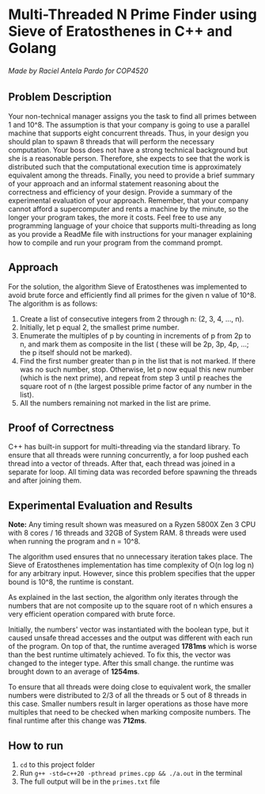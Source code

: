 # Multi-Threaded N Prime Finder using Sieve of Eratosthenes in C++ and Golang

###### Made by Raciel Antela Pardo for COP4520

## Problem Description

Your non-technical manager assigns you the task to find all primes between 1 and
10^8. The assumption is that your company is going to use a parallel machine that
supports eight concurrent threads. Thus, in your design you should plan to spawn 8
threads that will perform the necessary computation. Your boss does not have a strong
technical background but she is a reasonable person. Therefore, she expects to see that
the work is distributed such that the computational execution time is approximately
equivalent among the threads. Finally, you need to provide a brief summary of your
approach and an informal statement reasoning about the correctness and efficiency of
your design. Provide a summary of the experimental evaluation of your approach.
Remember, that your company cannot afford a supercomputer and rents a machine by
the minute, so the longer your program takes, the more it costs. Feel free to use any
programming language of your choice that supports multi-threading as long as you
provide a ReadMe file with instructions for your manager explaining how to compile and
run your program from the command prompt.

## Approach

For the solution, the algorithm Sieve of Eratosthenes was implemented to avoid brute force and efficiently find all
primes for the given n value of 10^8. The algorithm is as follows:

1. Create a list of consecutive integers from 2 through n: (2, 3, 4, ..., n).
2. Initially, let p equal 2, the smallest prime number.
3. Enumerate the multiples of p by counting in increments of p from 2p to n, and mark them as composite in the list (
   these will be 2p, 3p, 4p, ...; the p itself should not be marked).
4. Find the first number greater than p in the list that is not marked. If there was no such number, stop. Otherwise,
   let p now equal this new number (which is the next prime), and repeat from step 3 until p reaches the square root of
   n (the largest possible prime factor of any number in the list).
5. All the numbers remaining not marked in the list are prime.

## Proof of Correctness

C++ has built-in support for multi-threading via the standard library. To ensure that all threads were running
concurrently, a for loop pushed each thread into a vector of threads. After that, each thread was joined in a separate for loop.
All timing data was recorded before spawning the threads and after joining them.

## Experimental Evaluation and Results

**Note:** Any timing result shown was measured on a Ryzen 5800X Zen 3 CPU with 8 cores / 16 threads and 32GB of System
RAM. 8 threads were used when running the program and n = 10^8.

The algorithm used ensures that no unnecessary iteration takes place. The Sieve of Eratosthenes implementation has
time complexity of O(n log log n) for any arbitrary input. However, since this problem specifies that the upper bound is
10^8, the runtime is constant.

As explained in the last section, the algorithm only iterates through the numbers that are not composite up to the
square root of n which ensures a very efficient operation compared with brute force.

Initially, the numbers' vector was instantiated with the boolean type, but it caused unsafe thread
accesses and the output was different with each run of the program. On top of that, the runtime averaged **1781ms**
which is worse than the best runtime ultimately achieved. To fix this, the vector was changed to the integer type. After
this small change. the runtime was brought down to an average of **1254ms**.

To ensure that all threads were doing close to equivalent work, the smaller numbers were distributed to 2/3 of all the
threads or 5 out of 8 threads in this case. Smaller numbers result in larger operations as those have more multiples
that need to be checked when marking composite numbers. The final runtime after this change was **712ms**.

## How to run

1. `cd` to this project folder
2. Run `g++ -std=c++20 -pthread primes.cpp && ./a.out` in the terminal
3. The full output will be in the `primes.txt` file
